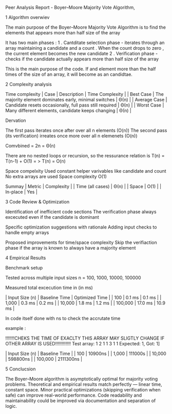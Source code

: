 Peer Analysis Report - Boyer–Moore Majority Vote Algorithm,

1 Algorithm overwiev 

The main purpose of the Boyer–Moore Majority Vote Algorithm is to find the elements that appears more than half size of the array 

It has two main phases : 
  1 . Cantditate selection phase - iterates through an array maintaining a candidate and a count . When the count drops to zero , the current element becomes the new candidate 
  2 . Verification phase - checks if the candidate actually appears more than half size of the array
  
This is the main purpose of the code. If and element more than the half times of the size of an array, it will become as an candidtae.

2 Complexity analysis

Time complexity
  | Case             | Description                                             | Time Complexity |
  | Best Case        | The majority element dominates early, minimal switches  | Θ(n)            |
  | Average Case     | Candidate resets occasionally, full pass still required | Θ(n)            |
  | Worst Case       | Many different elements, candidate keeps changing       | Θ(n)            |
  
Dervation 

  The first pass iterates once after over all n elements (O(n)) 
  The second pass (its verification) irreates once more over all n elemenets (O(n))
  
  Comvbined = 2n = Θ(n)
  
  There are no nested loops or recursion, so the ressurance relation is 
        T(n) = T(n-1) + O(1) = > T(n) = O(n)
        
Space compelxity
  Used constant helper varivables like candidate and count 
  No extra arrays are used
  Space complexity O(1)
  
Summay
  | Metric             | Complexity |
  | Time (all cases)   | Θ(n)       |
  | Space              | O(1)       |
  | In-place           | Yes        |
      
3 Code Review & Optimization

Identification of inefficient code sections 
    The verification phase always excecuted even if the candidate is dominant 
    
Specific optimization suggestions with rationale 
    Adding input checks to handle empty arrays
    
Proposed improvements for time/space complexity 
    Skip the verifiaction phase if the array is known to always have a majority element
    
4 Empirical Results 

Benchmark setup

Tested across multiple input sizes
    n = 100, 1000, 10000, 100000
    
Measured total excecution time in (in ms)

  | Input Size (n) | Baseline Time | Optimized Time |
  | 100            | 0.1 ms        | 0.1 ms         |
  | 1,000          | 0.3 ms        | 0.2 ms         |
  | 10,000         | 1.8 ms        | 1.2 ms         |
  | 100,000        | 17.0 ms       | 10.9 ms        |
    
In code itself done with ns to check the accrutate time 

  example :

  !!!!!!!CHEKS THE TIME OF EXACLTY THIS ARRAY MAY SLIGTLY CHANGE IF OTHER ARRAY IS USED!!!!!!!!!!!!
  Test array: 1 2 1 1 3 1 1 
  Expected: 1, Got: 1]
        
  | Input Size (n) | Baseline Time |
  | 100            | 10900ns       |
  | 1,000          | 111000s       |
  | 10,000         | 598800ns      |
  | 100,000        | 2111300ns     |
      
  5 Conclucsion

  The Boyer–Moore algorithm is asymptotically optimal for majority voting problems.
  Theoretical and empirical results match perfectly — linear time, constant space.
  Minor practical optimizations (skipping verification when safe) can improve real-world performance.
  Code readability and maintainability could be improved via documentation and separation of logic.
  






